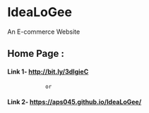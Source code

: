 # IdeaLoGee
An E-commerce Website


## Home Page : 

#### Link 1-  http://bit.ly/3dIgieC
                
                or
                
#### Link 2- https://aps045.github.io/IdeaLoGee/
